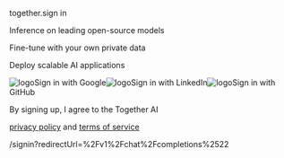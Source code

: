 together.sign in

Inference on leading open-source models

Fine-tune with your own private data

Deploy scalable AI applications

![logo](https://api.together.xyz/_next/image?url=%2Fassets%2Fauth%2Fg-logo.png&w=48&q=75)Sign in with Google![logo](https://api.together.xyz/_next/image?url=%2Fassets%2Fauth%2Flinkedin.png&w=48&q=75)Sign in with LinkedIn![logo](https://api.together.xyz/_next/image?url=%2Fassets%2Fauth%2Fgithub-mark.png&w=48&q=75)Sign in with GitHub

By signing up, I agree to the Together AI

[privacy policy](https://together.ai/privacy) and [terms of service](https://together.ai/terms-of-service)

/signin?redirectUrl=%2Fv1%2Fchat%2Fcompletions%2522